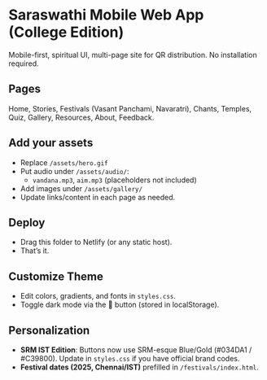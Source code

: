 # Saraswathi Mobile Web App (College Edition)

Mobile-first, spiritual UI, multi-page site for QR distribution. No installation required.

## Pages
Home, Stories, Festivals (Vasant Panchami, Navaratri), Chants, Temples, Quiz, Gallery, Resources, About, Feedback.

## Add your assets
- Replace `/assets/hero.gif`
- Put audio under `/assets/audio/`:
  - `vandana.mp3`, `aim.mp3` (placeholders not included)
- Add images under `/assets/gallery/`
- Update links/content in each page as needed.

## Deploy
- Drag this folder to Netlify (or any static host).
- That’s it.

## Customize Theme
- Edit colors, gradients, and fonts in `styles.css`.
- Toggle dark mode via the 🌙 button (stored in localStorage).


## Personalization
- **SRM IST Edition**: Buttons now use SRM-esque Blue/Gold (#034DA1 / #C39800). Update in `styles.css` if you have official brand codes.
- **Festival dates (2025, Chennai/IST)** prefilled in `/festivals/index.html`.
